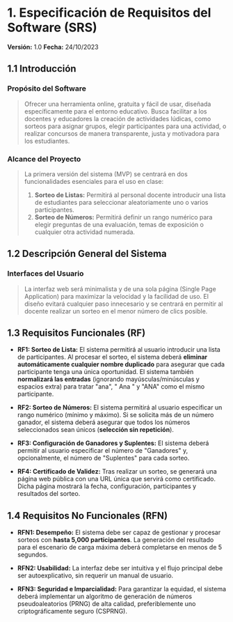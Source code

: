 # 1. Especificación de Requisitos del Software (SRS)

**Versión:** 1.0
**Fecha:** 24/10/2023

## 1.1 Introducción

### Propósito del Software
> Ofrecer una herramienta online, gratuita y fácil de usar, diseñada específicamente para el entorno educativo. Busca facilitar a los docentes y educadores la creación de actividades lúdicas, como sorteos para asignar grupos, elegir participantes para una actividad, o realizar concursos de manera transparente, justa y motivadora para los estudiantes.

### Alcance del Proyecto
> La primera versión del sistema (MVP) se centrará en dos funcionalidades esenciales para el uso en clase:
> 1.  **Sorteo de Listas:** Permitirá al personal docente introducir una lista de estudiantes para seleccionar aleatoriamente uno o varios participantes.
> 2.  **Sorteo de Números:** Permitirá definir un rango numérico para elegir preguntas de una evaluación, temas de exposición o cualquier otra actividad numerada.

## 1.2 Descripción General del Sistema

### Interfaces del Usuario
> La interfaz web será minimalista y de una sola página (Single Page Application) para maximizar la velocidad y la facilidad de uso. El diseño evitará cualquier paso innecesario y se centrará en permitir al docente realizar un sorteo en el menor número de clics posible.

## 1.3 Requisitos Funcionales (RF)

-   **RF1: Sorteo de Lista:** El sistema permitirá al usuario introducir una lista de participantes. Al procesar el sorteo, el sistema deberá **eliminar automáticamente cualquier nombre duplicado** para asegurar que cada participante tenga una única oportunidad. El sistema también **normalizará las entradas** (ignorando mayúsculas/minúsculas y espacios extra) para tratar "ana", " Ana " y "ANA" como el mismo participante.

-   **RF2: Sorteo de Números:** El sistema permitirá al usuario especificar un rango numérico (mínimo y máximo). Si se solicita más de un número ganador, el sistema deberá asegurar que todos los números seleccionados sean únicos (**selección sin repetición**).

-   **RF3: Configuración de Ganadores y Suplentes:** El sistema deberá permitir al usuario especificar el número de "Ganadores" y, opcionalmente, el número de "Suplentes" para cada sorteo.

-   **RF4: Certificado de Validez:** Tras realizar un sorteo, se generará una página web pública con una URL única que servirá como certificado. Dicha página mostrará la fecha, configuración, participantes y resultados del sorteo.

## 1.4 Requisitos No Funcionales (RFN)

-   **RFN1: Desempeño:** El sistema debe ser capaz de gestionar y procesar sorteos con **hasta 5,000 participantes**. La generación del resultado para el escenario de carga máxima deberá completarse en menos de 5 segundos.

-   **RFN2: Usabilidad:** La interfaz debe ser intuitiva y el flujo principal debe ser autoexplicativo, sin requerir un manual de usuario.

-   **RFN3: Seguridad e Imparcialidad:** Para garantizar la equidad, el sistema deberá implementar un algoritmo de generación de números pseudoaleatorios (PRNG) de alta calidad, preferiblemente uno criptográficamente seguro (CSPRNG).
```

